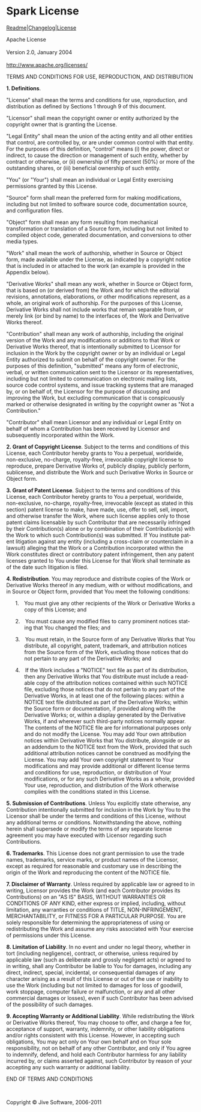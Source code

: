 <html>
<head>
<title>Spark License</title>
<style type="text/css">
</style>
</head>
<body>

<div id="pageContainer">

<div id="pageHeader">
    <h1>Spark License</h1>
</div>
<div class="navigation">
    <a href="README.md">Readme</a>|<a href="changelog.md">Changelog</a>|<a href="LICENSE.md">License</a>
</div>

<div id="pageBody">

<p>Apache License<br>
<br>
Version 2.0, January 2004<br>
<br>
<a href="http://www.apache.org/licenses/">http://www.apache.org/licenses/</a> <o:p></o:p></p>

<p>TERMS AND CONDITIONS FOR USE, REPRODUCTION, AND DISTRIBUTION<o:p></o:p></p>

<p><a name=definitions><strong>1. Definitions</strong></a>.<o:p></o:p></p>

<p>&quot;License&quot; shall mean the terms and conditions for use,
reproduction, and distribution as defined by Sections 1 through 9 of this
document.<o:p></o:p></p>

<p>&quot;Licensor&quot; shall mean the copyright owner or entity authorized by
the copyright owner that is granting the License.<o:p></o:p></p>

<p>&quot;Legal Entity&quot; shall mean the union of the acting entity and all
other entities that control, are controlled by, or are under common control
with that entity. For the purposes of this definition, &quot;control&quot;
means (i) the power, direct or indirect, to cause the direction or management
of such entity, whether by contract or otherwise, or (ii) ownership of fifty
percent (50%) or more of the outstanding shares, or (iii) beneficial ownership
of such entity.<o:p></o:p></p>

<p>&quot;You&quot; (or &quot;Your&quot;) shall mean an individual or Legal
Entity exercising permissions granted by this License.<o:p></o:p></p>

<p>&quot;Source&quot; form shall mean the preferred form for making
modifications, including but not limited to software source code, documentation
source, and configuration files.<o:p></o:p></p>

<p>&quot;Object&quot; form shall mean any form resulting from mechanical
transformation or translation of a Source form, including but not limited to
compiled object code, generated documentation, and conversions to other media
types.<o:p></o:p></p>

<p>&quot;Work&quot; shall mean the work of authorship, whether in Source or
Object form, made available under the License, as indicated by a copyright
notice that is included in or attached to the work (an example is provided in
the Appendix below).<o:p></o:p></p>

<p>&quot;Derivative Works&quot; shall mean any work, whether in Source or
Object form, that is based on (or derived from) the Work and for which the
editorial revisions, annotations, elaborations, or other modifications
represent, as a whole, an original work of authorship. For the purposes of this
License, Derivative Works shall not include works that remain separable from,
or merely link (or bind by name) to the interfaces of, the Work and Derivative
Works thereof.<o:p></o:p></p>

<p>&quot;Contribution&quot; shall mean any work of authorship, including the
original version of the Work and any modifications or additions to that Work or
Derivative Works thereof, that is intentionally submitted to Licensor for
inclusion in the Work by the copyright owner or by an individual or Legal
Entity authorized to submit on behalf of the copyright owner. For the purposes
of this definition, &quot;submitted&quot; means any form of electronic, verbal,
or written communication sent to the Licensor or its representatives, including
but not limited to communication on electronic mailing lists, source code
control systems, and issue tracking systems that are managed by, or on behalf
of, the Licensor for the purpose of discussing and improving the Work, but
excluding communication that is conspicuously marked or otherwise designated in
writing by the copyright owner as &quot;Not a Contribution.&quot;<o:p></o:p></p>

<p>&quot;Contributor&quot; shall mean Licensor and any individual or Legal
Entity on behalf of whom a Contribution has been received by Licensor and
subsequently incorporated within the Work.<o:p></o:p></p>

<p><a name=copyright><strong>2. Grant of Copyright License</strong></a>.
Subject to the terms and conditions of this License, each Contributor hereby
grants to You a perpetual, worldwide, non-exclusive, no-charge, royalty-free,
irrevocable copyright license to reproduce, prepare Derivative Works of,
publicly display, publicly perform, sublicense, and distribute the Work and
such Derivative Works in Source or Object form.<o:p></o:p></p>

<p><a name=patent><strong><span lang=EN-GB style='mso-ansi-language:EN-GB'>3.
Grant of Patent License</span></strong></a><span style='mso-bookmark:patent'></span><span
lang=EN-GB style='mso-ansi-language:EN-GB'>. Subject to the terms and
conditions of this License, each Contributor hereby grants to You a perpetual,
worldwide, non-exclusive, no-charge, royalty-free, irrevocable (except as
stated in this section) patent license to make, have made, use, offer to sell,
sell, import, and otherwise transfer the Work, where such license applies only
to those patent claims licensable by such Contributor that are necessarily
infringed by their Contribution(s) alone or by combination of their
Contribution(s) with the Work to which such Contribution(s) was submitted. If
You institute patent litigation against any entity (including a cross-claim or
counterclaim in a lawsuit) alleging that the Work or a Contribution
incorporated within the Work constitutes direct or contributory patent
infringement, then any patent licenses granted to You under this License for
that Work shall terminate as of the date such litigation is filed.<o:p></o:p></span></p>

<p><a name=redistribution><strong><span lang=EN-GB style='mso-ansi-language:
EN-GB'>4. Redistribution</span></strong></a><span style='mso-bookmark:redistribution'></span><span
lang=EN-GB style='mso-ansi-language:EN-GB'>. You may reproduce and distribute
copies of the Work or Derivative Works thereof in any medium, with or without
modifications, and in Source or Object form, provided that You meet the
following conditions:<o:p></o:p></span></p>

<p style='margin-left:36.0pt;text-indent:-18.0pt;mso-list:l0 level1 lfo1;
tab-stops:list 36.0pt'><![if !supportLists]><span lang=EN-GB style='mso-ansi-language:
EN-GB'><span style='mso-list:Ignore'>1.<span style='font:7.0pt "Times New Roman"'>&nbsp;&nbsp;&nbsp;&nbsp;&nbsp;
</span></span></span><![endif]><span lang=EN-GB style='mso-ansi-language:EN-GB'>You
must give any other recipients of the Work or Derivative Works a copy of this
License; and<o:p></o:p></span></p>

<p style='margin-left:36.0pt;text-indent:-18.0pt;mso-list:l0 level1 lfo1;
tab-stops:list 36.0pt'><![if !supportLists]><span lang=EN-GB style='mso-ansi-language:
EN-GB'><span style='mso-list:Ignore'>2.<span style='font:7.0pt "Times New Roman"'>&nbsp;&nbsp;&nbsp;&nbsp;&nbsp;
</span></span></span><![endif]><span lang=EN-GB style='mso-ansi-language:EN-GB'>You
must cause any modified files to carry prominent notices stating that You
changed the files; and<o:p></o:p></span></p>

<p style='margin-left:36.0pt;text-indent:-18.0pt;mso-list:l0 level1 lfo1;
tab-stops:list 36.0pt'><![if !supportLists]><span lang=EN-GB style='mso-ansi-language:
EN-GB'><span style='mso-list:Ignore'>3.<span style='font:7.0pt "Times New Roman"'>&nbsp;&nbsp;&nbsp;&nbsp;&nbsp;
</span></span></span><![endif]><span lang=EN-GB style='mso-ansi-language:EN-GB'>You
must retain, in the Source form of any Derivative Works that You distribute,
all copyright, patent, trademark, and attribution notices from the Source form
of the Work, excluding those notices that do not pertain to any part of the
Derivative Works; and<o:p></o:p></span></p>

<p style='margin-left:36.0pt;text-indent:-18.0pt;mso-list:l0 level1 lfo1;
tab-stops:list 36.0pt'><![if !supportLists]><span style='mso-list:Ignore'>4.<span
style='font:7.0pt "Times New Roman"'>&nbsp;&nbsp;&nbsp;&nbsp;&nbsp; </span></span><![endif]><span
lang=EN-GB style='mso-ansi-language:EN-GB'>If the Work includes a
&quot;NOTICE&quot; text file as part of its distribution, then any Derivative
Works that You distribute must include a readable copy of the attribution
notices contained within such NOTICE file, excluding those notices that do not
pertain to any part of the Derivative Works, in at least one of the following
places: within a NOTICE text file distributed as part of the Derivative Works;
within the Source form or documentation, if provided along with the Derivative
Works; or, within a display generated by the Derivative Works, if and wherever
such third-party notices normally appear. </span>The contents of the NOTICE
file are for informational purposes only and do not modify the License. You may
add Your own attribution notices within Derivative Works that You distribute,
alongside or as an addendum to the NOTICE text from the Work, provided that
such additional attribution notices cannot be construed as modifying the
License. You may add Your own copyright statement to Your modifications and may
provide additional or different license terms and conditions for use,
reproduction, or distribution of Your modifications, or for any such Derivative
Works as a whole, provided Your use, reproduction, and distribution of the Work
otherwise complies with the conditions stated in this License.<o:p></o:p></p>

<p><a name=contributions><strong>5. Submission of Contributions</strong></a>.
Unless You explicitly state otherwise, any Contribution intentionally submitted
for inclusion in the Work by You to the Licensor shall be under the terms and conditions
of this License, without any additional terms or conditions. Notwithstanding
the above, nothing herein shall supersede or modify the terms of any separate
license agreement you may have executed with Licensor regarding such
Contributions.<o:p></o:p></p>

<p><a name=trademarks><strong>6. Trademarks</strong></a>. This License does not
grant permission to use the trade names, trademarks, service marks, or product
names of the Licensor, except as required for reasonable and customary use in
describing the origin of the Work and reproducing the content of the NOTICE
file.<o:p></o:p></p>

<p><a name=no-warranty><strong>7. Disclaimer of Warranty</strong></a>. Unless
required by applicable law or agreed to in writing, Licensor provides the Work
(and each Contributor provides its Contributions) on an &quot;AS IS&quot;
BASIS, WITHOUT WARRANTIES OR CONDITIONS OF ANY KIND, either express or implied,
including, without limitation, any warranties or conditions of TITLE,
NON-INFRINGEMENT, MERCHANTABILITY, or FITNESS FOR A PARTICULAR PURPOSE. You are
solely responsible for determining the appropriateness of using or
redistributing the Work and assume any risks associated with Your exercise of
permissions under this License.<o:p></o:p></p>

<p><a name=no-liability><strong>8. Limitation of Liability</strong></a>. In no
event and under no legal theory, whether in tort (including negligence),
contract, or otherwise, unless required by applicable law (such as deliberate
and grossly negligent acts) or agreed to in writing, shall any Contributor be
liable to You for damages, including any direct, indirect, special, incidental,
or consequential damages of any character arising as a result of this License
or out of the use or inability to use the Work (including but not limited to
damages for loss of goodwill, work stoppage, computer failure or malfunction,
or any and all other commercial damages or losses), even if such Contributor
has been advised of the possibility of such damages.<o:p></o:p></p>

<p><a name=additional><strong>9. Accepting Warranty or Additional Liability</strong></a>.
While redistributing the Work or Derivative Works thereof, You may choose to
offer, and charge a fee for, acceptance of support, warranty, indemnity, or
other liability obligations and/or rights consistent with this License.
However, in accepting such obligations, You may act only on Your own behalf and
on Your sole responsibility, not on behalf of any other Contributor, and only
if You agree to indemnify, defend, and hold each Contributor harmless for any
liability incurred by, or claims asserted against, such Contributor by reason
of your accepting any such warranty or additional liability.<o:p></o:p></p>

<p>END OF TERMS AND CONDITIONS<o:p></o:p></p>

<p class=MsoNormal><o:p>&nbsp;</o:p></p>

</div>

<div class="footer">
    Copyright &copy; Jive Software, 2006-2011
</div>
</body>

</html>
